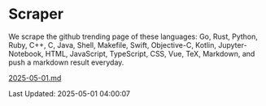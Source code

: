 # Scraper

We scrape the github trending page of these languages: Go, Rust, Python, Ruby, C++, C, Java, Shell, Makefile, Swift, Objective-C, Kotlin, Jupyter-Notebook, HTML, JavaScript, TypeScript, CSS, Vue, TeX, Markdown, and push a markdown result everyday.

[2025-05-01.md](https://github.com/yangwenmai/github-trending-backup/blob/master/2025-05-01.md)

Last Updated: 2025-05-01 04:00:07